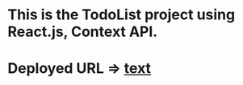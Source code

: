 # This is the TodoList project using React.js, Context API.

# Deployed URL => [text](https://todo-list-context-ak9kt3w8n-bhaskarbhatkals-projects.vercel.app/)

